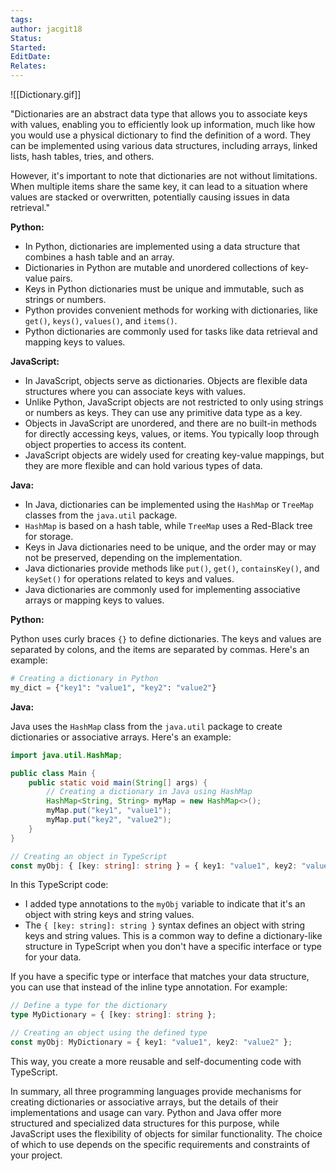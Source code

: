 ```yaml
---
tags: 
author: jacgit18
Status: 
Started: 
EditDate: 
Relates:
---
```

![[Dictionary.gif]]

"Dictionaries are an abstract data type that allows you to associate keys with values, enabling you to efficiently look up information, much like how you would use a physical dictionary to find the definition of a word. They can be implemented using various data structures, including arrays, linked lists, hash tables, tries, and others.

However, it's important to note that dictionaries are not without limitations. When multiple items share the same key, it can lead to a situation where values are stacked or overwritten, potentially causing issues in data retrieval."


**Python:**
- In Python, dictionaries are implemented using a data structure that combines a hash table and an array.
- Dictionaries in Python are mutable and unordered collections of key-value pairs.
- Keys in Python dictionaries must be unique and immutable, such as strings or numbers.
- Python provides convenient methods for working with dictionaries, like `get()`, `keys()`, `values()`, and `items()`.
- Python dictionaries are commonly used for tasks like data retrieval and mapping keys to values.

**JavaScript:**
- In JavaScript, objects serve as dictionaries. Objects are flexible data structures where you can associate keys with values.
- Unlike Python, JavaScript objects are not restricted to only using strings or numbers as keys. They can use any primitive data type as a key.
- Objects in JavaScript are unordered, and there are no built-in methods for directly accessing keys, values, or items. You typically loop through object properties to access its content.
- JavaScript objects are widely used for creating key-value mappings, but they are more flexible and can hold various types of data.

**Java:**
- In Java, dictionaries can be implemented using the `HashMap` or `TreeMap` classes from the `java.util` package.
- `HashMap` is based on a hash table, while `TreeMap` uses a Red-Black tree for storage.
- Keys in Java dictionaries need to be unique, and the order may or may not be preserved, depending on the implementation.
- Java dictionaries provide methods like `put()`, `get()`, `containsKey()`, and `keySet()` for operations related to keys and values.
- Java dictionaries are commonly used for implementing associative arrays or mapping keys to values.


**Python:**

Python uses curly braces `{}` to define dictionaries. The keys and values are separated by colons, and the items are separated by commas. Here's an example:

```python
# Creating a dictionary in Python
my_dict = {"key1": "value1", "key2": "value2"}
```


**Java:**

Java uses the `HashMap` class from the `java.util` package to create dictionaries or associative arrays. Here's an example:

```java
import java.util.HashMap;

public class Main {
    public static void main(String[] args) {
        // Creating a dictionary in Java using HashMap
        HashMap<String, String> myMap = new HashMap<>();
        myMap.put("key1", "value1");
        myMap.put("key2", "value2");
    }
}
```


```typescript
// Creating an object in TypeScript
const myObj: { [key: string]: string } = { key1: "value1", key2: "value2" };
```

In this TypeScript code:

- I added type annotations to the `myObj` variable to indicate that it's an object with string keys and string values.
- The `{ [key: string]: string }` syntax defines an object with string keys and string values. This is a common way to define a dictionary-like structure in TypeScript when you don't have a specific interface or type for your data.

If you have a specific type or interface that matches your data structure, you can use that instead of the inline type annotation. For example:

```typescript
// Define a type for the dictionary
type MyDictionary = { [key: string]: string };

// Creating an object using the defined type
const myObj: MyDictionary = { key1: "value1", key2: "value2" };
```

This way, you create a more reusable and self-documenting code with TypeScript.


In summary, all three programming languages provide mechanisms for creating dictionaries or associative arrays, but the details of their implementations and usage can vary. Python and Java offer more structured and specialized data structures for this purpose, while JavaScript uses the flexibility of objects for similar functionality. The choice of which to use depends on the specific requirements and constraints of your project.